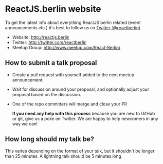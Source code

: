 ReactJS.berlin website
====================

To get the latest info about everything ReactJS berlin related (event announcements etc.)
it's best to follow us on [Twitter (@reactberlin)](https://twitter.com/reactberlin)

* Website: http://reactjs.berlin
* Twitter: http://twitter.com/reactberlin
* Meetup Group: http://www.meetup.com/React-Berlin/

## How to submit a talk proposal

* Create a pull request with yourself added to the next meetup announcement.
* Wait for discussion around your proposal, and optionally adjust your proposal based on the discussion.
* One of the repo committers will merge and close your PR

    **If you need any help with this process** because you are new to GitHub or git, give us a poke on Twitter. We are happy to help newcomers in any way we can!

## How long should my talk be?

This varies depending on the format of your talk, but it shouldn't be longer than
25 minutes. A lightning talk should be 5 minutes long.
